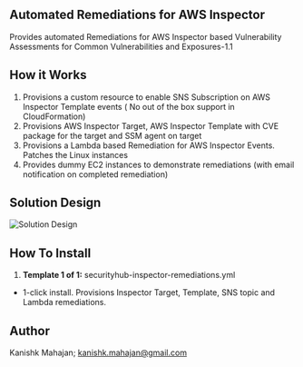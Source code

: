 <p align="center">
</p>

## Automated Remediations for AWS Inspector

 Provides automated Remediations for AWS Inspector based Vulnerability Assessments for Common Vulnerabilities and Exposures-1.1

## How it Works

1. Provisions a custom resource to enable SNS Subscription on AWS Inspector Template events ( No out of the box support in CloudFormation)
2. Provisions AWS Inspector Target, AWS Inspector Template with CVE package for the target and SSM agent on target
2. Provisions a Lambda based Remediation for AWS Inspector Events. Patches the Linux instances
3. Provides dummy EC2 instances to demonstrate remediations (with email notification on completed remediation)

## Solution Design

![Solution Design](https://github.com/kmahajan11/awstransformation/blob/master/aws-auto-remediate-vulnerability-assessments/images/arch-diagram1.png)

## How To Install

1. **Template 1 of 1:** securityhub-inspector-remediations.yml
* 1-click install. Provisions Inspector Target, Template, SNS topic and Lambda remediations.


## Author

Kanishk Mahajan; kanishk.mahajan@gmail.com

